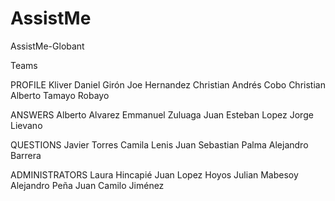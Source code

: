 # AssistMe
AssistMe-Globant

Teams

PROFILE
Kliver Daniel Girón
Joe Hernandez
Christian Andrés Cobo
Christian Alberto Tamayo Robayo

ANSWERS
Alberto Alvarez
Emmanuel Zuluaga
Juan Esteban Lopez
Jorge Lievano

QUESTIONS
Javier Torres
Camila Lenis
Juan Sebastian Palma
Alejandro Barrera

ADMINISTRATORS
Laura Hincapié
Juan Lopez Hoyos
Julian Mabesoy
Alejandro Peña
Juan Camilo Jiménez
